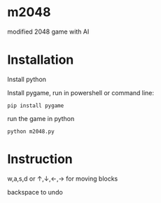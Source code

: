 # m2048

modified 2048 game with AI

# Installation

Install python

Install pygame, run in powershell or command line:
```shell
pip install pygame
```
run the game in python
```shell
python m2048.py
```
# Instruction

w,a,s,d or ↑,↓,←,→ for moving blocks

backspace to undo
